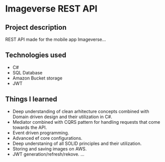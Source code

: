 # Imageverse REST API
## Project description
REST API made for the mobile app Imageverse...
## Technologies used
* C#
* SQL Database
* Amazon Bucket storage
* JWT
## Things I learned
* Deep understanding of clean arhitecture concepts combined with Domain driven design and their utilization in C#.
* Mediator combined with CQRS pattern for handling requests that come towards the API.
* Event driven programming.
* Advanced ef core configurations.
* Deep understaning of all SOLID principles and their utilization.
* Storing and saving images on AWS.
* JWT generation/refresh/rekove.
  ...
